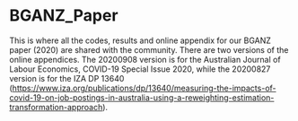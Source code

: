 # BGANZ_Paper
This is where all the codes, results and online appendix for our BGANZ paper (2020) are shared with the community.
There are two versions of the online appendices. The 20200908 version is for the Australian Journal of Labour Economics, COVID-19 Special Issue 2020, while the 20200827 version is for the IZA DP 13640 (https://www.iza.org/publications/dp/13640/measuring-the-impacts-of-covid-19-on-job-postings-in-australia-using-a-reweighting-estimation-transformation-approach). 
